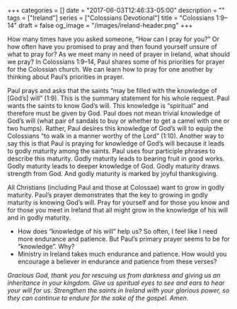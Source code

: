 +++
categories = []
date = "2017-06-03T12:46:33-05:00"
description = ""
tags = ["Ireland"]
series = ["Colossians Devotional"]
title = "Colossians 1:9–14"
draft = false
og_image = "/images/ireland-header.png"
+++

How many times have you asked someone, “How can I pray for you?” Or how often have you promised to pray and then found yourself unsure of what to pray for? As we meet many in need of prayer in Ireland, what should we pray? In Colossians 1:9–14, Paul shares some of his priorities for prayer for the Colossian church. We can learn how to pray for one another by thinking about Paul’s priorities in prayer.

Paul prays and asks that the saints “may be filled with the knowledge of [God’s] will” (1:9). This is the summary statement for his whole request. Paul wants the saints to know God’s will. This knowledge is “spiritual” and therefore must be given by God. Paul does not mean trivial knowledge of God’s will (what pair of sandals to buy or whether to get a camel with one or two humps). Rather, Paul desires this knowledge of God’s will to equip the Colossians “to walk in a manner worthy of the Lord” (1:10). Another way to say this is that Paul is praying for knowledge of God’s will because it leads to godly maturity among the saints. Paul uses four participle phrases to describe this maturity. Godly maturity leads to bearing fruit in good works. Godly maturity leads to deeper knowledge of God. Godly maturity draws strength from God. And godly maturity is marked by joyful thanksgiving.

All Christians (including Paul and those at Colossae) want to grow in godly maturity. Paul’s prayer demonstrates that the key to growing in godly maturity is knowing God’s will. Pray for yourself and for those you know and for those you meet in Ireland that all might grow in the knowledge of his will and in godly maturity.

* How does “knowledge of his will” help us? So often, I feel like I need more endurance and patience. But Paul’s primary prayer seems to be for “knowledge”. Why?
* Ministry in Ireland takes much endurance and patience. How would you encourage a believer in endurance and patience from these verses?

_Gracious God, thank you for rescuing us from darkness and giving us an inheritance in your kingdom. Give us spiritual eyes to see and ears to hear your will for us. Strengthen the saints in Ireland with your glorious power, so they can continue to endure for the sake of the gospel. Amen._

